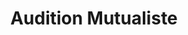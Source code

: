---
title: "Audition Mutualiste"
url: /pontarlier/audition-mutualiste/
shop: les appareils auditifs
---